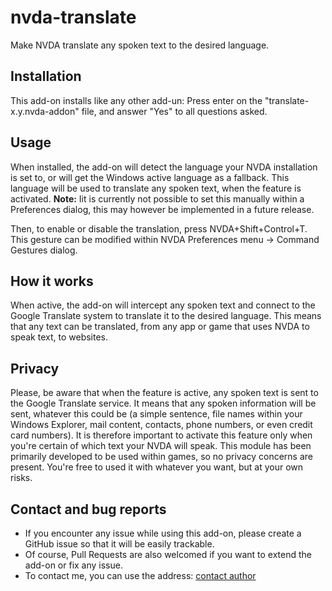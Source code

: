 # nvda-translate
Make NVDA translate any spoken text to the desired language.
## Installation

This add-on installs like any other add-un: Press enter on the "translate-x.y.nvda-addon" file, and answer "Yes" to all questions asked.

## Usage
When installed, the add-on will detect the language your NVDA installation is set to, or will get the Windows active language as a fallback. This language will be used to translate any spoken text, when the feature is activated.
**Note:** Iit is currently not possible to set this manually within a Preferences dialog, this may however be implemented in a future release.

Then, to enable or disable the translation, press NVDA+Shift+Control+T. This gesture can be modified within NVDA Preferences menu -> Command Gestures dialog.

## How it works

When active, the add-on will intercept any spoken text and connect to the Google Translate system to translate it to the desired language. This means that any text can be translated, from any app or game that uses NVDA to speak text, to websites.

## Privacy

Please, be aware that when the feature is active, any spoken text is sent to the Google Translate service. It means that any spoken information will be sent, whatever this could be (a simple sentence, file names within your Windows Explorer, mail content, contacts, phone numbers, or even credit card numbers). It is therefore important to activate this feature only when you're certain of which text your NVDA will speak. This module has been primarily developed to be used within games, so no privacy concerns are present. You're free to used it with whatever you want, but at your own risks.

## Contact and bug reports
- If you encounter any issue while using this add-on, please create a GitHub issue so that it will be easily trackable.
- Of course, Pull Requests are also welcomed if you want to extend the add-on or fix any issue.
- To contact me, you can use the address: [contact author](podcastcecitek@gmail.com)

